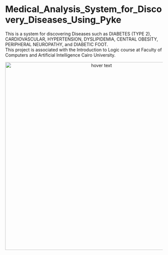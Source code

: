 # Medical_Analysis_System_for_Discovery_Diseases_Using_Pyke
This is a system for discovering Diseases such as DIABETES (TYPE 2), CARDIOVASCULAR, HYPERTENSION, DYSLIPIDEMIA, CENTRAL OBESITY, PERIPHERAL NEUROPATHY, and DIABETIC FOOT.<br/>
This project is associated with the Introduction to Logic course at Faculty of Computers and Artificial Intelligence Cairo University.

<p align="center">
  <img src="https://user-images.githubusercontent.com/102432512/215278321-31242fa9-e4a0-4222-9b8e-100a881fbc04.jpg" width="600" title="hover text">
</p>

